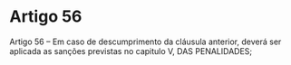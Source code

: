# Artigo 56

Artigo 56 – Em caso de descumprimento da cláusula anterior, deverá ser
aplicada as sanções previstas no capitulo V, DAS PENALIDADES;
